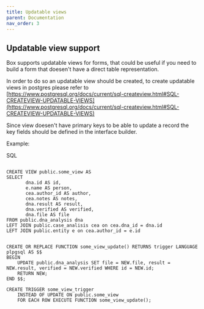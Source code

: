 ```yaml
---
title: Updatable views
parent: Documentation
nav_order: 3
---
```



## Updatable view support
Box supports updatable views for forms, that could be useful if you need to build a form that doesen't have a direct table representation.

In order to do so an updatable view should be created, to create updatable views in postgres please refer to [https://www.postgresql.org/docs/current/sql-createview.html#SQL-CREATEVIEW-UPDATABLE-VIEWS](https://www.postgresql.org/docs/current/sql-createview.html#SQL-CREATEVIEW-UPDATABLE-VIEWS) 

Since view doesen't have primary keys to be able to update a record the key fields should be defined in the interface builder.

Example:

SQL
```

CREATE VIEW public.some_view AS
SELECT
       dna.id AS id,
       e.name AS person,
       cea.author_id AS author,
       cea.notes AS notes,
       dna.result AS result,
       dna.verified AS verified,
       dna.file AS file
FROM public.dna_analysis dna
LEFT JOIN public.case_analisis cea on cea.dna_id = dna.id
LEFT JOIN public.entity e on cea.author_id = e.id


CREATE OR REPLACE FUNCTION some_view_update() RETURNS trigger LANGUAGE plpgsql AS $$
BEGIN
    UPDATE public.dna_analysis SET file = NEW.file, result = NEW.result, verified = NEW.verified WHERE id = NEW.id;
    RETURN NEW;
END $$;

CREATE TRIGGER some_view_trigger
    INSTEAD OF UPDATE ON public.some_view
    FOR EACH ROW EXECUTE FUNCTION some_view_update();
```